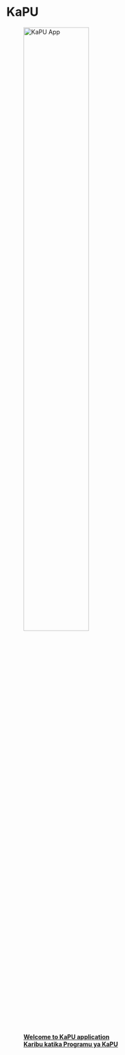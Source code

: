 # KaPU

<figure>
    <a href="https://rb.gy/llh9x2" target="_blank">
    <img src ="/kapudocs/assets/circle.png" alt="KaPU App" style="width:60%">
    </a>
    <a href="/kapudocs/en/"> <figcaption><b>Welcome to KaPU application </b></figcaption>
    <a href="/kapudocs/sw/"> <figcaption><b>Karibu katika Programu ya KaPU</b></figcaption>
</figure>

